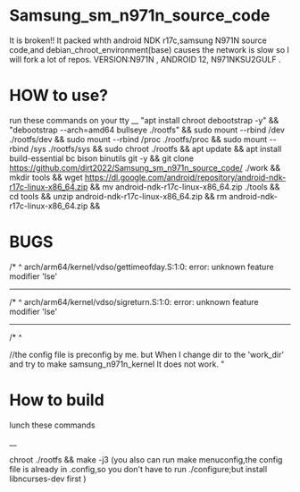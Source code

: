 # Samsung_sm_n971n_source_code
It is broken!! It packed whth android NDK r17c,samsung N971N source code,and debian_chroot_environment(base)
causes the network is slow so I will fork a lot of repos.
VERSION:N971N , ANDROID 12, N971NKSU2GULF .
# HOW to use?
run these commands on your tty
__
"apt install chroot debootstrap -y"  &&
"debootstrap --arch=amd64 bullseye ./rootfs" &&
sudo mount --rbind /dev ./rootfs/dev &&
sudo mount --rbind /proc ./rootfs/proc &&
sudo mount --rbind /sys ./rootfs/sys &&
sudo chroot ./rootfs &&
apt update &&
apt install build-essential bc bison binutils git -y &&
git clone https://github.com/dirt2022/Samsung_sm_n971n_source_code/ ./work &&
mkdir tools &&
wget https://dl.google.com/android/repository/android-ndk-r17c-linux-x86_64.zip &&
mv android-ndk-r17c-linux-x86_64.zip ./tools &&
cd tools &&
unzip android-ndk-r17c-linux-x86_64.zip && rm android-ndk-r17c-linux-x86_64.zip &&
# BUGS
/*
 ^
arch/arm64/kernel/vdso/gettimeofday.S:1:0: error: unknown feature modifier 'lse'

________
 /*
 ^
arch/arm64/kernel/vdso/sigreturn.S:1:0: error: unknown feature modifier 'lse'
________

 /*
 ^

//the config file is preconfig by me. but When I change dir to the 'work_dir' and try to make samsung_n971n_kernel It does not work.
"

# How to build
lunch these commands

__

chroot ./rootfs && make -j3 (you also can run make menuconfig,the config file is already in .config,so you don't have to run ./configure;but install libncurses-dev first )
